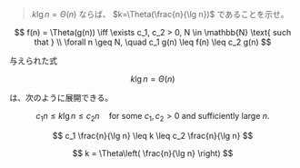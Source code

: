 <!--
<script type="text/javascript" async
  src="https://cdnjs.cloudflare.com/ajax/libs/mathjax/2.7.7/MathJax.js?config=TeX-MML-AM_CHTML">
</script>
-->
> $k \lg n=\Theta(n)$ ならば、 $k=\Theta(\frac{n}{\lg n})$ であることを示せ。



$$
f(n) = \Theta(g(n)) \iff \exists c_1, c_2 > 0, N \in \mathbb{N} \text{ such that } \\ \forall n \geq N, \quad c_1 g(n) \leq f(n) \leq c_2 g(n)
$$

与えられた式

$$
k \lg n = \Theta(n)
$$

は、次のように展開できる。

$$
c_1 n \leq k \lg n \leq c_2 n \quad \text{for some } c_1, c_2 > 0 \text{ and sufficiently large } n.
$$

$$
c_1 \frac{n}{\lg n} \leq k \leq c_2 \frac{n}{\lg n}
$$

$$
k = \Theta\left( \frac{n}{\lg n} \right)
$$

